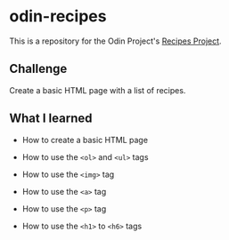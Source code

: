 # odin-recipes

This is a repository for the Odin Project's [Recipes Project](https://www.theodinproject.com/paths/foundations/courses/foundations/lessons/recipes).

## Challenge

Create a basic HTML page with a list of recipes.

## What I learned

- How to create a basic HTML page

- How to use the `<ol>` and `<ul>` tags

- How to use the `<img>` tag

- How to use the `<a>` tag

- How to use the `<p>` tag

- How to use the `<h1>` to `<h6>` tags
